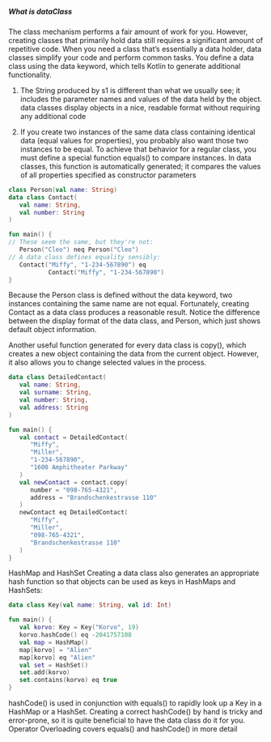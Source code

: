##### What is dataClass

The class mechanism performs a fair amount of work for you. However,
creating
classes that primarily hold data still requires a significant amount of
repetitive code.
When you need a class that’s essentially a data holder, data classes
simplify your
code and perform common tasks.
You define a data class using the data keyword, which tells Kotlin to
generate
additional functionality.

1. The String produced by s1 is different than what we usually see; it
   includes the
   parameter names and values of the data held by the object. data classes
   display
   objects in a nice, readable format without requiring any additional
   code

2. If you create two instances of the same data class containing identical
   data
   (equal values for properties), you probably also want those two
   instances to
   be equal. To achieve that behavior for a regular class, you must define
   a
   special function equals() to compare instances. In data classes, this
   function
   is automatically generated; it compares the values of all properties
   specified as
   constructor parameters

```kt
class Person(val name: String)
data class Contact(
   val name: String,
   val number: String
)

fun main() {
// These seem the same, but they're not:
   Person("Cleo") neq Person("Cleo")
// A data class defines equality sensibly:
   Contact("Miffy", "1-234-567890") eq
           Contact("Miffy", "1-234-567890")
}
```

Because the Person class is defined without the data keyword, two
instances
containing the same name are not equal. Fortunately, creating Contact as a
data
class produces a reasonable result.
Notice the difference between the display format of the data class, and
Person,
which just shows default object information.

Another useful function generated for every data class is copy(), which
creates a
new object containing the data from the current object. However, it also
allows you
to change selected values in the process.

```kt
data class DetailedContact(
   val name: String,
   val surname: String,
   val number: String,
   val address: String
)

fun main() {
   val contact = DetailedContact(
      "Miffy",
      "Miller",
      "1-234-567890",
      "1600 Amphitheater Parkway"
   )
   val newContact = contact.copy(
      number = "098-765-4321",
      address = "Brandschenkestrasse 110"
   )
   newContact eq DetailedContact(
      "Miffy",
      "Miller",
      "098-765-4321",
      "Brandschenkestrasse 110"
   )
}
```

HashMap and HashSet
Creating a data class also generates an appropriate hash function so that
objects can
be used as keys in HashMaps and HashSets:

```kt
data class Key(val name: String, val id: Int)

fun main() {
   val korvo: Key = Key("Korvo", 19)
   korvo.hashCode() eq -2041757108
   val map = HashMap()
   map[korvo] = "Alien"
   map[korvo] eq "Alien"
   val set = HashSet()
   set.add(korvo)
   set.contains(korvo) eq true
}
```

hashCode() is used in conjunction with equals() to rapidly look up a Key
in
a HashMap or a HashSet. Creating a correct hashCode() by hand is tricky
and
error-prone, so it is quite beneficial to have the data class do it for
you. Operator
Overloading covers equals() and hashCode() in more detail








